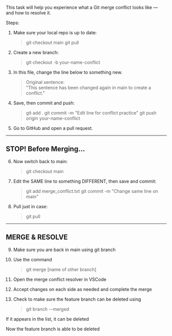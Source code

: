 This task will help you experience what a Git merge conflict looks like — and how to resolve it.

Steps:

1. Make sure your local repo is up to date:  
    > git checkout main
    > git pull  

2. Create a new branch:
    > git checkout -b your-name-conflict

3. In this file, change the line below to something new.

    > Original sentence:  
    > "This sentence has been changed again in main to create a conflict."

4. Save, then commit and push:
    > git add .
    > git commit -m "Edit line for conflict practice"
    > git push origin your-name-conflict

5. Go to GitHub and open a pull request.

-----------------------------
STOP! Before Merging...
-----------------------------

6. Now switch back to main:
    > git checkout main

7. Edit the SAME line to something DIFFERENT, then save and commit:
    > git add merge_conflict.txt
    > git commit -m "Change same line on main"

8. Pull just in case:
    > git pull

-----------------------------
MERGE & RESOLVE
-----------------------------

9. Make sure you are back in main using git branch

10. Use the command
    > git merge [name of other branch]

11. Open the merge conflict resolver in VSCode

12. Accept changes on each side as needed and complete the merge

13. Check to make sure the feature branch can be deleted using

    > git branch --merged

If it appears in the list, it can be deleted

Now the feature branch is able to be deleted

